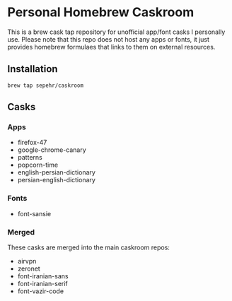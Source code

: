 # Personal Homebrew Caskroom
This is a brew cask tap repository for unofficial app/font casks I personally use. Please note that this repo does not host any apps or fonts, it just provides homebrew formulaes that links to them on external resources.  

## Installation
```shell
brew tap sepehr/caskroom
```

## Casks
### Apps
- firefox-47
- google-chrome-canary
- patterns
- popcorn-time
- english-persian-dictionary
- persian-english-dictionary

### Fonts
- font-sansie

### Merged
These casks are merged into the main caskroom repos:  

- airvpn
- zeronet
- font-iranian-sans
- font-iranian-serif
- font-vazir-code
